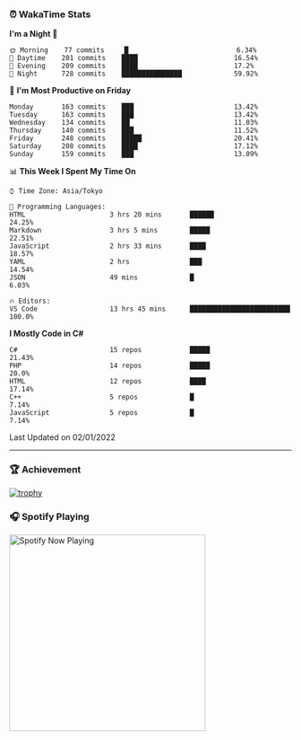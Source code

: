 ### ⏰ WakaTime Stats


<!--START_SECTION:waka-->
**I'm a Night 🦉** 

```text
🌞 Morning    77 commits     █                           6.34% 
🌆 Daytime    201 commits    ████                        16.54% 
🌃 Evening    209 commits    ████                        17.2% 
🌙 Night      728 commits    ███████████████             59.92%

```
📅 **I'm Most Productive on Friday** 

```text
Monday       163 commits    ███                         13.42% 
Tuesday      163 commits    ███                         13.42% 
Wednesday    134 commits    ██                          11.03% 
Thursday     140 commits    ███                         11.52% 
Friday       248 commits    █████                       20.41% 
Saturday     208 commits    ████                        17.12% 
Sunday       159 commits    ███                         13.09%

```


📊 **This Week I Spent My Time On** 

```text
⌚︎ Time Zone: Asia/Tokyo

💬 Programming Languages: 
HTML                     3 hrs 20 mins       ██████                      24.25% 
Markdown                 3 hrs 5 mins        █████                       22.51% 
JavaScript               2 hrs 33 mins       ████                        18.57% 
YAML                     2 hrs               ███                         14.54% 
JSON                     49 mins             █                           6.03%

🔥 Editors: 
VS Code                  13 hrs 45 mins      █████████████████████████   100.0%

```

**I Mostly Code in C#** 

```text
C#                       15 repos            █████                       21.43% 
PHP                      14 repos            █████                       20.0% 
HTML                     12 repos            ████                        17.14% 
C++                      5 repos             █                           7.14% 
JavaScript               5 repos             █                           7.14%

```



 Last Updated on 02/01/2022
<!--END_SECTION:waka-->

---

### 🏆 Achievement

[![trophy](https://github-profile-trophy.vercel.app/?username=Slime-hatena&theme=flat&no-bg=true&no-frame=true&column=8)](https://github.com/ryo-ma/github-profile-trophy)

### 🎧 Spotify Playing

[<img src="https://spotify-now-playing-slime-hatena.vercel.app/api/spotify-playing" alt="Spotify Now Playing" width="350" />](https://open.spotify.com/user/slime_hatena)

<!--
**Slime-hatena/Slime-hatena** is a ✨ _special_ ✨ repository because its `README.md` (this file) appears on your GitHub profile.

Here are some ideas to get you started:

- 🔭 I’m currently working on ...
- 🌱 I’m currently learning ...
- 👯 I’m looking to collaborate on ...
- 🤔 I’m looking for help with ...
- 💬 Ask me about ...
- 📫 How to reach me: ...
- 😄 Pronouns: ...
- ⚡ Fun fact: ...
-->
